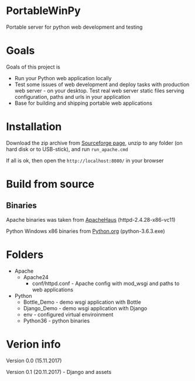 # PortableWinPy
Portable server for python web development and testing

# Goals

Goals of this project is
* Run your Python web application locally
* Test some issues of web development and deploy tasks with production web server - on your desktop. Test real web server static files serving configuration, paths and urls in your application
* Base for building and shipping portable web applications

# Installation

Download the zip archive from [Sourceforge page](https://sourceforge.net/projects/portablewinpy/?source=navbar), unzip to any folder (on hard disk or to USB-stick), and run `run_apache.cmd`

If all is ok, then open the `http://localhost:8080/` in your browser

# Build from source

## Binaries

Apache binaries was taken from [ApacheHaus](https://www.apachehaus.com/cgi-bin/download.plx) (httpd-2.4.28-x86-vc11)

Python Windows x86 binaries from [Python.org](https://www.python.org/downloads/windows/) (python-3.6.3.exe)

# Folders

* Apache
  * Apache24
    * conf/httpd.conf - Apache config with mod_wsgi and paths to web applications
* Python
  * Bottle_Demo - demo wsgi application with Bottle
  * Django_Demo - demo wsgi application with Django
  * env - configured virtual enviroinment
  * Python36 - python binaries

# Verion info

Version 0.0 (15.11.2017)

Version 0.1 (20.11.2017) - Django and assets
